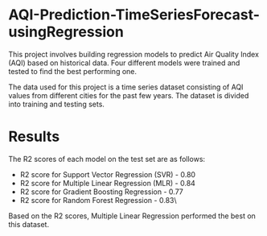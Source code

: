 # AQI-Prediction-TimeSeriesForecast-usingRegression

This project involves building regression models to predict Air Quality Index (AQI) based on historical data. Four different models were trained and tested to find the best performing one.

The data used for this project is a time series dataset consisting of AQI values from different cities for the past few years. The dataset is divided into training and testing sets.

# Results
The R2 scores of each model on the test set are as follows:

* R2 score for Support Vector Regression (SVR) - 0.80
* R2 score for Multiple Linear Regression (MLR) - 0.84
* R2 score for Gradient Boosting Regression - 0.77
* R2 score for Random Forest Regression - 0.83\

Based on the R2 scores, Multiple Linear Regression performed the best on this dataset.
